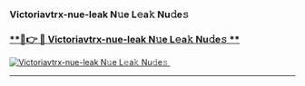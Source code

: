 ### Victoriavtrx-nue-leak N𝚞e L𝚎a𝚔 Nu𝚍e𝚜   

### [ **🔗👉 🔴 Victoriavtrx-nue-leak N𝚞e L𝚎a𝚔 Nu𝚍e𝚜 **](https://taap.it/xNRuk4)  

[![Victoriavtrx-nue-leak N𝚞e L𝚎a𝚔 Nu𝚍e𝚜 ](https://i.imgur.com/0qMVB7G.gif)](https://taap.it/xNRuk4)  

___  
